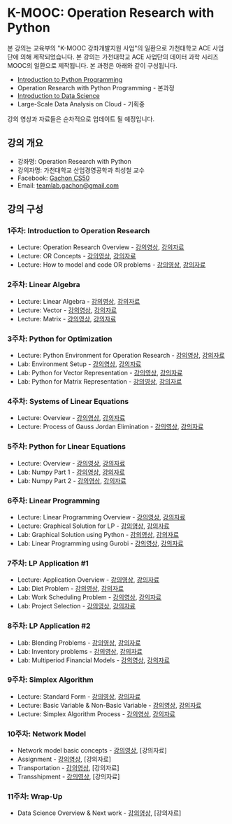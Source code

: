 K-MOOC: Operation Research with Python
======================================

본 강의는 교육부의 "K-MOOC 강좌개발지원 사업"의 일환으로 가천대학교 ACE
사업단에 의해 제작되었습니다. 본 강의는 가천대학교 ACE 사업단의 데이터
과학 시리즈 MOOC의 일환으로 제작됩니다. 본 과정은 아래와 같이
구성됩니다.
- [Introduction to Python Programming](https://github.com/TeamLab/Gachon_CS50_Python_KMOOC)
- Operation Research with Python Programming - 본과정
- [Introduction to Data Science](https://github.com/TeamLab/data_school_at_gachon)
- Large-Scale Data Analysis on Cloud - 기획중

강의 영상과 자료들은 순차적으로 업데이트 될 예정입니다.

## 강의 개요

* 강좌명: Operation Research with Python
* 강의자명: 가천대학교 산업경영공학과 최성철 교수
* Facebook: [Gachon CS50](https://www.facebook.com/GachonCS50)
* Email: teamlab.gachon@gmail.com

## 강의 구성

### 1주차: Introduction to Operation Research

- Lecture: Operation Research Overview -
  [강의영상](https://youtu.be/aoAjofpLgWI?list=PLBHVuYlKEkUJWcQUEauUv7iyrzEsZmdYQ),
  [강의자료](https://doc.co/h3T7mC/D3RiTL)
- Lecture: OR Concepts -
  [강의영상](https://youtu.be/VeWUaFEPeCQ?list=PLBHVuYlKEkUJWcQUEauUv7iyrzEsZmdYQ),
  [강의자료](https://doc.co/e2id4b/D3RiTL)
- Lecture: How to model and code OR problems -
  [강의영상](https://youtu.be/8i6oA2JXISc?list=PLBHVuYlKEkUJWcQUEauUv7iyrzEsZmdYQ),
  [강의자료](https://doc.co/9amvEi/D3RiTL)

### 2주차: Linear Algebra

- Lecture: Linear Algebra -
  [강의영상](https://youtu.be/YB0guLHMtVA?list=PLBHVuYlKEkUJWcQUEauUv7iyrzEsZmdYQ),
  [강의자료](https://doc.co/4HegFG/D3RiTL)
- Lecture: Vector - [강의영상](https://youtu.be/I2yW-gvE4Bg?list=PLBHVuYlKEkUJWcQUEauUv7iyrzEsZmdYQ),
  [강의자료](https://docs.com/choi-sungchul/91855e5f-a6ee-4b56-9ef0-1abf7a037f2a/2-2-vector)
- Lecture: Matrix - [강의영상](https://youtu.be/CnjVc8Ci3ME?list=PLBHVuYlKEkUJWcQUEauUv7iyrzEsZmdYQ),
  [강의자료](https://doc.co/tyNqM3/D3RiTL)

### 3주차: Python for Optimization

- Lecture: Python Environment for Operation Research -
  [강의영상](https://youtu.be/DVFvST5Jr2k?list=PLBHVuYlKEkUJWcQUEauUv7iyrzEsZmdYQ), [강의자료](https://doc.co/Rz2wAA/D3RiTL)
- Lab: Environment Setup -
  [강의영상](https://youtu.be/tJDPOMf0sqE?list=PLBHVuYlKEkUJWcQUEauUv7iyrzEsZmdYQ),
  [강의자료](https://doc.co/CMHm6X/D3RiTL)
- Lab: Python for Vector Representation -
  [강의영상](https://youtu.be/U-AOsDhAA0k?list=PLBHVuYlKEkUJWcQUEauUv7iyrzEsZmdYQ),
  [강의자료](https://doc.co/5LDoYQ/D3RiTL)
- Lab: Python for Matrix Representation -
  [강의영상](https://youtu.be/s1PEcsrQDQ8?list=PLBHVuYlKEkUJWcQUEauUv7iyrzEsZmdYQ),
  [강의자료](https://doc.co/sGDpMb/D3RiTL)

### 4주차: Systems of Linear Equations

- Lecture: Overview -
  [강의영상](https://youtu.be/N-qyBYP_ncE?list=PLBHVuYlKEkUJWcQUEauUv7iyrzEsZmdYQ),
  [강의자료](https://doc.co/dzqFM8/D3RiTL)
- Lecture: Process of Gauss Jordan Elimination -
  [강의영상](https://youtu.be/3HGQIsap090?list=PLBHVuYlKEkUJWcQUEauUv7iyrzEsZmdYQ),
  [강의자료](https://doc.co/Q5Kz9H/D3RiTL)

### 5주차: Python for Linear Equations

- Lecture: Overview - [강의영상](https://www.youtube.com/watch?v=zSe-mkGxtBo&list=PLBHVuYlKEkUJWcQUEauUv7iyrzEsZmdYQ&index=27&t=2s), [강의자료](https://doc.co/ePmebL/D3RiTL)
- Lab: Numpy Part 1 -
  [강의영상](https://www.youtube.com/watch?v=Fm1sWcdL_ak&list=PLBHVuYlKEkUJWcQUEauUv7iyrzEsZmdYQ&index=30&t=214s),
  [강의자료](https://doc.co/1rp33T/D3RiTL)
- Lab: Numpy Part 2 -
  [강의영상](https://www.youtube.com/watch?v=Sbywpatl-BA&list=PLBHVuYlKEkUJWcQUEauUv7iyrzEsZmdYQ&index=29&t=27s),
  [강의자료](https://doc.co/mziVa1/D3RiTL)

### 6주차: Linear Programming
- Lecture: Linear Programming Overview - [강의영상](https://youtu.be/ABh2xQC5q28?list=PLBHVuYlKEkUJWcQUEauUv7iyrzEsZmdYQ), [강의자료](https://doc.co/4n21zH/D3RiTL)
- Lecture: Graphical Solution for LP - [강의영상](https://www.youtube.com/watch?v=srgdVQzzr3U&list=PLBHVuYlKEkUJWcQUEauUv7iyrzEsZmdYQ&index=17), [강의자료](https://doc.co/UFqcH1/D3RiTL)
- Lab: Graphical Solution using Python - [강의영상](https://youtu.be/7y724Y3dTHQ?list=PLBHVuYlKEkUJWcQUEauUv7iyrzEsZmdYQ), [강의자료](https://doc.co/7naGkR/D3RiTL)
- Lab: Linear Programming using Gurobi - [강의영상](https://youtu.be/bm7HsHnxFr0?list=PLBHVuYlKEkUJWcQUEauUv7iyrzEsZmdYQ), [강의자료](https://doc.co/nBwDT1/D3RiTL)

### 7주차: LP Application #1
- Lecture: Application Overview -
  [강의영상](https://youtu.be/AtxmJRVmtwA?list=PLBHVuYlKEkUJWcQUEauUv7iyrzEsZmdYQ), [강의자료](https://doc.co/3HzbcX/D3RiTL)
- Lab: Diet Problem - [강의영상](https://youtu.be/mS6uJwTT8Yk?list=PLBHVuYlKEkUJWcQUEauUv7iyrzEsZmdYQ), [강의자료](https://doc.co/wTgcst/D3RiTL)
- Lab: Work Scheduling Problem - [강의영상](https://youtu.be/igj5EDyl9p8?list=PLBHVuYlKEkUJWcQUEauUv7iyrzEsZmdYQ), [강의자료](https://doc.co/v9RkQx/D3RiTL)
- Lab: Project Selection - [강의영상](https://youtu.be/kUtorfK2KJ8?list=PLBHVuYlKEkUJWcQUEauUv7iyrzEsZmdYQ), [강의자료](https://doc.co/W1x4k3/D3RiTL)

### 8주차: LP Application #2
- Lab: Blending Problems - [강의영상](https://youtu.be/nOhos1kKo2c?list=PLBHVuYlKEkUJWcQUEauUv7iyrzEsZmdYQ), [강의자료](https://doc.co/VFgdeu/D3RiTL)
- Lab: Inventory problems - [강의영상](https://youtu.be/V05wfu5lLG8?list=PLBHVuYlKEkUJWcQUEauUv7iyrzEsZmdYQ), [강의자료](https://doc.co/uWE7uy/D3RiTL)
- Lab: Multiperiod Financial Models - [강의영상](https://youtu.be/8z1javfoqh0?list=PLBHVuYlKEkUJWcQUEauUv7iyrzEsZmdYQ), [강의자료](https://doc.co/F9JKZr/D3RiTL)

### 9주차: Simplex Algorithm
- Lecture: Standard Form - [강의영상](https://youtu.be/eqgLsDfrddY?list=PLBHVuYlKEkUJWcQUEauUv7iyrzEsZmdYQ), [강의자료](https://doc.co/k7hWgr/D3RiTL)
- Lecture: Basic Variable & Non-Basic Variable - [강의영상](https://youtu.be/E9aNwcrXz-s?list=PLBHVuYlKEkUJWcQUEauUv7iyrzEsZmdYQ), [강의자료](https://doc.co/w8RUWg/D3RiTL)
- Lecture: Simplex Algorithm Process - [강의영상](https://youtu.be/xvhmqiv-ql8?list=PLBHVuYlKEkUJWcQUEauUv7iyrzEsZmdYQ), [강의자료](https://doc.co/VBMo8j/D3RiTL)

### 10주차: Network Model
- Network model basic concepts - [강의영상](https://www.youtube.com/watch?v=M4p-nUCe-ig&index=32&t=1s&list=PLBHVuYlKEkUJWcQUEauUv7iyrzEsZmdYQ), [강의자료]
- Assignment - [강의영상](https://www.youtube.com/watch?v=MWySWZhSzwk&list=PLBHVuYlKEkUJWcQUEauUv7iyrzEsZmdYQ&index=28&t=26s), [강의자료]
- Transportation - [강의영상](https://www.youtube.com/watch?v=kpG6EAblTj8&t=5s&index=31&list=PLBHVuYlKEkUJWcQUEauUv7iyrzEsZmdYQ), [강의자료]
- Transshipment - [강의영상](https://www.youtube.com/watch?v=glFUXwmOJhk&index=33&list=PLBHVuYlKEkUJWcQUEauUv7iyrzEsZmdYQ), [강의자료]

### 11주차: Wrap-Up
- Data Science Overview & Next work - [강의영상](https://youtu.be/jInZLT8aW-E?list=PLBHVuYlKEkUJWcQUEauUv7iyrzEsZmdYQ), [강의자료]